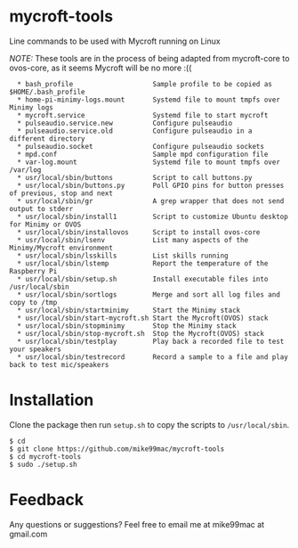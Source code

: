 # mycroft-tools
Line commands to be used with Mycroft running on Linux

*NOTE:* These tools are in the process of being adapted from mycroft-core to ovos-core, as it seems Mycroft will be no more :((
```
  * bash_profile                    Sample profile to be copied as $HOME/.bash_profile 
  * home-pi-minimy-logs.mount       Systemd file to mount tmpfs over Minimy logs
  * mycroft.service                 Systemd file to start mycroft
  * pulseaudio.service.new          Configure pulseaudio
  * pulseaudio.service.old          Configure pulseaudio in a different directory
  * pulseaudio.socket               Configure pulseaudio sockets
  * mpd.conf                        Sample mpd configuration file
  * var-log.mount                   Systemd file to mount tmpfs over /var/log
  * usr/local/sbin/buttons          Script to call buttons.py  
  * usr/local/sbin/buttons.py       Poll GPIO pins for button presses of previous, stop and next
  * usr/local/sbin/gr               A grep wrapper that does not send output to stderr
  * usr/local/sbin/install1         Script to customize Ubuntu desktop for Minimy or OVOS
  * usr/local/sbin/installovos      Script to install ovos-core
  * usr/local/sbin/lsenv            List many aspects of the Minimy/Mycroft environment 
  * usr/local/sbin/lsskills         List skills running 
  * usr/local/sbin/lstemp           Report the temperature of the Raspberry Pi
  * usr/local/sbin/setup.sh         Install executable files into /usr/local/sbin  
  * usr/local/sbin/sortlogs         Merge and sort all log files and copy to /tmp
  * usr/local/sbin/startminimy      Start the Minimy stack 
  * usr/local/sbin/start-mycroft.sh Start the Mycroft(OVOS) stack 
  * usr/local/sbin/stopminimy       Stop the Minimy stack 
  * usr/local/sbin/stop-mycroft.sh  Stop the Mycroft(OVOS) stack 
  * usr/local/sbin/testplay         Play back a recorded file to test your speakers
  * usr/local/sbin/testrecord       Record a sample to a file and play back to test mic/speakers
```
# Installation
Clone the package then run ``setup.sh`` to copy the scripts to ``/usr/local/sbin``.
```
$ cd
$ git clone https://github.com/mike99mac/mycroft-tools
$ cd mycroft-tools
$ sudo ./setup.sh
```
# Feedback
Any questions or suggestions? Feel free to email me at mike99mac at gmail.com
